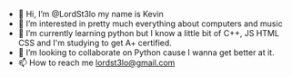 - 👋 Hi, I’m @LordSt3lo my name is Kevin
- 👀 I’m interested in pretty much everything about computers and music
- 🌱 I’m currently learning python but I know a little bit of C++, JS HTML CSS and I'm studying to get A+ certified.
- 💞️ I’m looking to collaborate on Python cause I wanna get better at it.
- 📫 How to reach me lordst3lo@gmail.com

<!---
LordSt3lo/LordSt3lo is a ✨ special ✨ repository because its `README.md` (this file) appears on your GitHub profile.
You can click the Preview link to take a look at your changes.
--->
